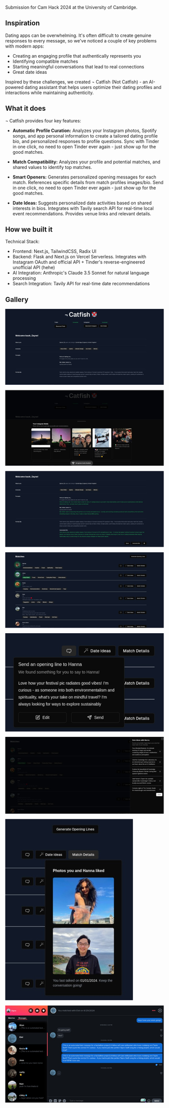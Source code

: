 Submission for Cam Hack 2024 at the University of Cambridge.

## Inspiration

Dating apps can be overwhelming. It's often difficult to create genuine responses to every message, so we've noticed a couple of key problems with modern apps:

- Creating an engaging profile that authentically represents you
- Identifying compatible matches
- Starting meaningful conversations that lead to real connections
- Great date ideas

Inspired by these challenges, we created ¬ Catfish (Not Catfish) - an AI-powered dating assistant that helps users optimize their dating profiles and interactions while maintaining authenticity.

## What it does

¬ Catfish provides four key features:

- **Automatic Profile Curation:** Analyzes your Instagram photos, Spotify songs, and app personal information to create a tailored dating profile bio, and personalized responses to profile questions. Sync with Tinder in one click, no need to open Tinder ever again - just show up for the good matches.

- **Match Compatibility:** Analyzes your profile and potential matches, and shared values to identify top matches.

- **Smart Openers:** Generates personalized opening messages for each match. References specific details from match profiles images/bio. Send in one click, no need to open Tinder ever again - just show up for the good matches.

- **Date Ideas:** Suggests personalized date activities based on shared interests in bios. Integrates with Tavily search API for real-time local event recommendations. Provides venue links and relevant details.

## How we built it

Technical Stack:

- Frontend: Next.js, TailwindCSS, Radix UI
- Backend: Flask and Next.js on Vercel Serverless. Integrates with Instagram OAuth and official API + Tinder's reverse-engineered unofficial API (hehe)
- AI Integration: Anthropic's Claude 3.5 Sonnet for natural language processing
- Search Integration: Tavily API for real-time date recommendations

## Gallery

![](docs/1.jpg)

![](docs/2.jpg)

![](docs/3.jpg)

![](docs/4.jpg)

![](docs/5.jpg)

![](docs/6.jpg)

![](docs/7.jpg)

![](docs/8.jpg)
